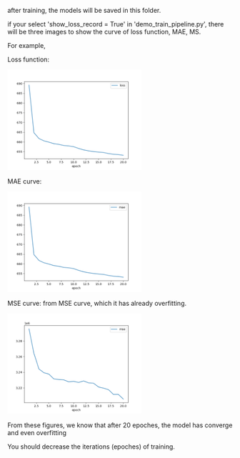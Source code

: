 after training, the models will be saved in this folder.

if your select 'show_loss_record = True' in 'demo_train_pipeline.py', there will be three images to show the curve of loss function, MAE, MS.

For example,

Loss function:

<img src="example/loss.png" alt="Example Loss function" width="300" >

MAE curve:

<img src="example/mae.png" alt="Example MAE curve" width="300" >

MSE curve: from MSE curve, which it has already overfitting.

<img src="example/mse.png" alt="Example MSE curve" width="300" >

From these figures, we know that after 20 epoches, the model has converge and even overfitting 

You should decrease the iterations (epoches) of training.
